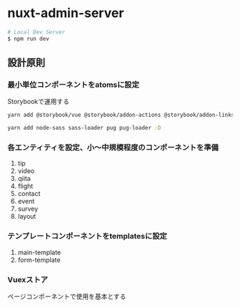 # nuxt-admin-server

```bash
# Local Dev Server
$ npm run dev
```

## 設計原則

### 最小単位コンポーネントをatomsに設定
Storybookで運用する

```bash
yarn add @storybook/vue @storybook/addon-actions @storybook/addon-links -D
```

```bash
yarn add node-sass sass-loader pug pug-loader -D
```

### 各エンティティを設定、小〜中規模程度のコンポーネントを準備
1. tip
2. video
3. qiita
4. flight
5. contact
6. event
7. survey
8. layout

### テンプレートコンポーネントをtemplatesに設定
1. main-template
2. form-template

### Vuexストア
ページコンポーネントで使用を基本とする
